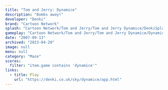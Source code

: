 ```yaml
---
title: "Tom and Jerry: Dynamice"
description: "Bombs away!"
developer: "Denki"
brand: "Cartoon Network"
splash: "Cartoon Network/Tom and Jerry/Tom and Jerry Dynamice/DenkiSplash.bmp"
gameplay: "Cartoon Network/Tom and Jerry/Tom and Jerry Dynamice/Dynamice03.png"
date: "2007-09-13"
archived: "2023-04-20"
image: null
menu: null
category: "Maze"
scores:
  filter: "item.game contains 'dynamice'"
links:
  - title: Play
    url: "https://denki.co.uk/sky/dynamice/app.html"
---
```

